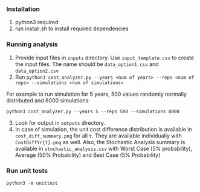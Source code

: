 ### Installation
1. python3 required
2. run install.sh to install required dependencies

### Running analysis
1. Provide input files in `inputs` directory. Use `input_template.csv` to create the input files. The name should be `data_option1.csv` and `data_option2.csv`
2. Run `python3 cost_analyzer.py --years <num of years> --reps <num of reps> --simulations <num of simulations>`

For example to run simulation for 5 years, 500 values randomly normally distributed and 8000 simulations:

```
python3 cost_analyzer.py --years 5 --reps 500 --simulations 8000
```

3. Look for output in `outputs` directory. 
4. In case of simulation, the unit cost difference distribution is available in `cost_diff_summary.png` for all `t`. They are available individually with `CostDiffYr{t}.png` as well.
Also, the Stochastic Analysis summary is available in `stochastic_analysis.csv` with Worst Case (5% probability), Average (50% Probability) and Best Case (5% Probability)


### Run unit tests

```
python3 -m unittest
```